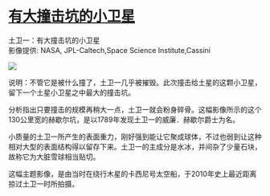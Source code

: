 # [有大撞击坑的小卫星  ](https://github.com/jaaleng/jaaleng.github.io/issues/121)

土卫一：有大撞击坑的小卫星  
影像提供: NASA, JPL-Caltech,Space Science Institute,Cassini

![](https://pic.superbed.cc/item/6783dceefa9f77b4dcc097b3.jpg)


说明：不管它是被什么撞了，土卫一几乎被摧毁。此次撞击给土星的这颗小卫星，留下一个土星小卫星之中最大的撞击坑。

分析指出只要撞击的规模再稍大一点，土卫一就会粉身碎骨。这幅影像所示的这个130公里宽的赫歇尔坑，是以1789年发现土卫一的威廉．赫歇尔爵士为名。

小质量的土卫一所产生的表面重力，刚好强到能让它聚成球体，不过也弱到让这种相对大型的表面结构得以留存下来。土卫一的主成分是水冰，并间杂了少量石块，故称它为大脏雪球相当贴切。

这幅主题影像，是由当时在绕行木星的卡西尼号太空船，于2010年史上最近距离掠过土卫一时所拍摄。